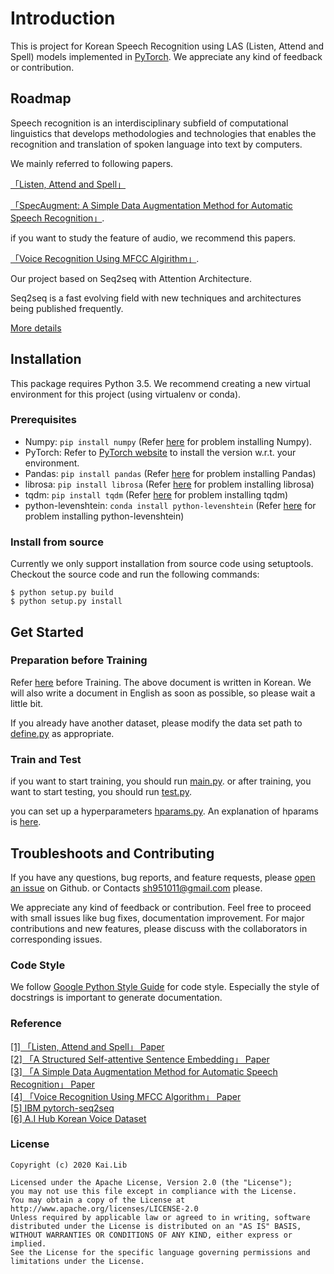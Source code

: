 ﻿# Introduction

This is project for Korean Speech Recognition using LAS (Listen, Attend and Spell) models
implemented in [PyTorch](http://pytorch.org).
We appreciate any kind of feedback or contribution.

## Roadmap

Speech recognition is an interdisciplinary subfield of computational linguistics that develops methodologies and technologies that enables the recognition and translation of spoken language into text by computers.

We mainly referred to following papers.

 [「Listen, Attend and Spell」](https://arxiv.org/abs/1508.01211)

[「SpecAugment: A Simple Data Augmentation Method for Automatic Speech Recognition」](https://arxiv.org/abs/1904.08779).

if you want to study the feature of audio, we recommend this papers.

[「Voice Recognition Using MFCC Algirithm」](https://pdfs.semanticscholar.org/32d7/2b00454d5155599fb9e8e5119e16970db50d.pdf).

Our project based on Seq2seq with Attention Architecture.

Seq2seq is a fast evolving field with new techniques and architectures being published frequently.

[More details](https://github.com/sh951011/Korean-Speech-Recognition/wiki/More-Details)

## Installation
This package requires Python 3.5.
We recommend creating a new virtual environment for this project (using virtualenv or conda).

### Prerequisites

* Numpy: `pip install numpy` (Refer [here](https://github.com/numpy/numpy) for problem installing Numpy).
* PyTorch: Refer to [PyTorch website](http://pytorch.org/) to install the version w.r.t. your environment.
* Pandas: `pip install pandas` (Refer [here](https://github.com/pandas-dev/pandas) for problem installing Pandas)
* librosa: `pip install librosa` (Refer [here](https://github.com/librosa/librosa) for problem installing librosa)
* tqdm: `pip install tqdm` (Refer [here](https://github.com/tqdm/tqdm) for problem installing tqdm)
* python-levenshtein: `conda install python-levenshtein` (Refer [here](https://github.com/miohtama/python-Levenshtein) for problem installing python-levenshtein)

### Install from source

Currently we only support installation from source code using setuptools. Checkout the source code and run the following
commands:
```
$ python setup.py build
$ python setup.py install
```

## Get Started
### Preparation before Training

Refer [here](https://sh951011.github.io/Korean-Speech-Recognition/notes/Preparation.html) before Training.
The above document is written in Korean.
We will also write a document in English as soon as possible, so please wait a little bit.

If you already have another dataset, please modify the data set path to [define.py](https://github.com/sh951011/Korean-Speech-Recognition/blob/master/utils/define.py) as appropriate.

### Train and Test
if you want to start training, you should run [main.py](https://github.com/sh951011/Korean-Speech-Recognition/blob/master/main.py).
or after training, you want to start testing, you should run [test.py](https://github.com/sh951011/Korean-Speech-Recognition/blob/master/test.py).

you can set up a hyperparameters [hparams.py](https://github.com/sh951011/Korean-Speech-Recognition/blob/master/utils/hparams.py).
An explanation of hparams is [here](https://sh951011.github.io/Korean-Speech-Recognition/Hparams.html).


## Troubleshoots and Contributing
If you have any questions, bug reports, and feature requests, please [open an issue](https://github.com/sh951011/Korean-Speech-Recognition/issues) on Github.
or Contacts sh951011@gmail.com please.

We appreciate any kind of feedback or contribution.  Feel free to proceed with small issues like bug fixes, documentation improvement.  For major contributions and new features, please discuss with the collaborators in corresponding issues.

### Code Style
We follow [Google Python Style Guide](https://google.github.io/styleguide/pyguide.html) for code style.  Especially the style of docstrings is important to generate documentation.

### Reference
  
[[1] 「Listen, Attend and Spell」  Paper](https://arxiv.org/abs/1508.01211)  
[[2] 「A Structured Self-attentive Sentence Embedding」 Paper](https://arxiv.org/abs/1703.03130)  
[[3] 「A Simple Data Augmentation Method for Automatic Speech Recognition」  Paper](https://arxiv.org/abs/1904.08779)  
[[4] 「Voice Recognition Using MFCC Algorithm」  Paper](https://pdfs.semanticscholar.org/32d7/2b00454d5155599fb9e8e5119e16970db50d.pdf)  
[[5]   IBM pytorch-seq2seq](https://github.com/IBM/pytorch-seq2seq)  
[[6]   A.I Hub Korean Voice Dataset](http://www.aihub.or.kr/aidata/105)  
  
### License
```
Copyright (c) 2020 Kai.Lib

Licensed under the Apache License, Version 2.0 (the "License");
you may not use this file except in compliance with the License.
You may obtain a copy of the License at http://www.apache.org/licenses/LICENSE-2.0
Unless required by applicable law or agreed to in writing, software
distributed under the License is distributed on an "AS IS" BASIS,
WITHOUT WARRANTIES OR CONDITIONS OF ANY KIND, either express or implied.
See the License for the specific language governing permissions and
limitations under the License.
```
